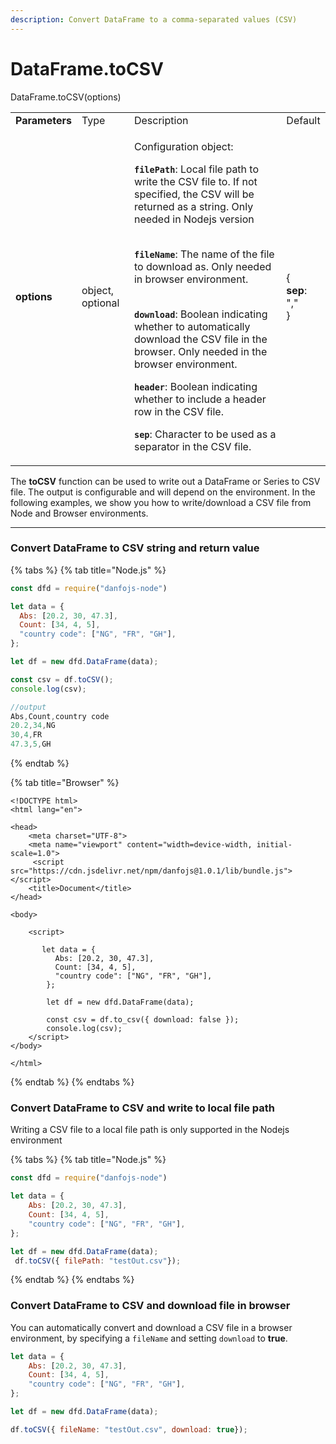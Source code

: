 ```yaml
---
description: Convert DataFrame to a comma-separated values (CSV)
---
```


# DataFrame.toCSV

DataFrame.toCSV(options)&#x20;

|                |                  |                                                                                                                                                                                                                                                                                                                                                                                                                                                                                                                                                                                                                                                                                                                                                             |                                            |
| -------------- | ---------------- | ----------------------------------------------------------------------------------------------------------------------------------------------------------------------------------------------------------------------------------------------------------------------------------------------------------------------------------------------------------------------------------------------------------------------------------------------------------------------------------------------------------------------------------------------------------------------------------------------------------------------------------------------------------------------------------------------------------------------------------------------------------- | ------------------------------------------ |
| **Parameters** | Type             | Description                                                                                                                                                                                                                                                                                                                                                                                                                                                                                                                                                                                                                                                                                                                                                 | Default                                    |
| **options**    | object, optional | <p>Configuration object:</p><p></p><p><strong><code>filePath</code></strong>: Local file path to write the CSV file to. If not specified, the CSV will be returned as a string. Only needed in Nodejs version</p><p><br><strong><code>fileName</code></strong>: The name of the file to download as. Only needed in browser environment.</p><p><br><strong><code>download</code></strong>: Boolean indicating whether to automatically download the CSV file in the browser. Only needed in the browser environment.</p><p></p><p><strong><code>header</code></strong>: Boolean indicating whether to include a header row in the CSV file.</p><p></p><p><strong><code>sep</code></strong>: Character to be used as a separator in the CSV file.</p><p></p> | <p>{<br><strong>sep</strong>: ","<br>}</p> |

The **toCSV** function can be used to write out a DataFrame or Series to CSV file. The output is configurable and will depend on the environment. In the following examples, we show you how to write/download a CSV file from Node and Browser environments.

***

### Convert DataFrame to CSV string and return value

{% tabs %}
{% tab title="Node.js" %}
```javascript
const dfd = require("danfojs-node")

let data = {
  Abs: [20.2, 30, 47.3],
  Count: [34, 4, 5],
  "country code": ["NG", "FR", "GH"],
};

let df = new dfd.DataFrame(data);

const csv = df.toCSV();
console.log(csv);

//output
Abs,Count,country code
20.2,34,NG
30,4,FR
47.3,5,GH
```
{% endtab %}

{% tab title="Browser" %}
```markup
<!DOCTYPE html>
<html lang="en">

<head>
    <meta charset="UTF-8">
    <meta name="viewport" content="width=device-width, initial-scale=1.0">
     <script src="https://cdn.jsdelivr.net/npm/danfojs@1.0.1/lib/bundle.js"></script>
    <title>Document</title>
</head>

<body>

    <script>

       let data = {
          Abs: [20.2, 30, 47.3],
          Count: [34, 4, 5],
          "country code": ["NG", "FR", "GH"],
        };
        
        let df = new dfd.DataFrame(data);
        
        const csv = df.to_csv({ download: false });
        console.log(csv);
    </script>
</body>

</html>
```
{% endtab %}
{% endtabs %}

### Convert DataFrame to CSV and write to local file path

Writing a CSV file to a local file path is only supported in the Nodejs environment

{% tabs %}
{% tab title="Node.js" %}
```javascript
const dfd = require("danfojs-node")

let data = {
    Abs: [20.2, 30, 47.3],
    Count: [34, 4, 5],
    "country code": ["NG", "FR", "GH"],
};

let df = new dfd.DataFrame(data);
 df.toCSV({ filePath: "testOut.csv"});
```
{% endtab %}
{% endtabs %}

### Convert DataFrame to CSV and download file in browser

You can automatically convert and download a CSV file in a browser environment, by specifying a `fileName` and setting `download` to **true**.

```javascript
let data = {
    Abs: [20.2, 30, 47.3],
    Count: [34, 4, 5],
    "country code": ["NG", "FR", "GH"],
};

let df = new dfd.DataFrame(data);

df.toCSV({ fileName: "testOut.csv", download: true});
```
